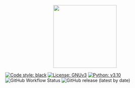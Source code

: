 <p align="center">
  <img height="200" src="https://github.com/Jose-Verdu-Diaz/Ubercoc/blob/6b1d3927d5ce35bf90cefd216680ec54299bfdfc/rsc/img/ubercoc_banner.png">
</p>

[![Code style: black](https://img.shields.io/badge/code%20style-black-000000.svg)](https://github.com/psf/black)
[![License: GNUv3](https://img.shields.io/badge/License-GNUv3-yellow.svg)](https://www.gnu.org/licenses/gpl-3.0.en.html)
[![Python: v3.10](https://img.shields.io/badge/python-v3.10-blue)](https://www.python.org/)
![GitHub Workflow Status](https://img.shields.io/github/workflow/status/Jose-Verdu-Diaz/Ubercoc/build)
![GitHub release (latest by date)](https://img.shields.io/github/v/release/Jose-Verdu-Diaz/Ubercoc)
